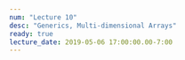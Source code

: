 ```yaml
---
num: "Lecture 10"
desc: "Generics, Multi-dimensional Arrays"
ready: true
lecture_date: 2019-05-06 17:00:00.00-7:00
---
```


